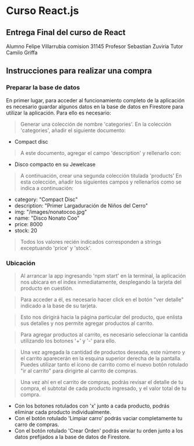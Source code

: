 # Curso React.js
## Entrega Final del curso de React

Alumno Felipe Villarrubia
comision 31145
Profesor Sebastían Zuviria
Tutor Camilo Griffa

## Instrucciones para realizar una compra

### Preparar la base de datos

En primer lugar, para acceder al funcionamiento completo de la aplicación es necesario guardar algunos datos en la base de datos en Firestore para utilizar la aplicación. Para ello es necesario:

> Generar una colección de nombre 'categories'.
> En la colección 'categories', añadir el siguiente documento:
 - Compact disc
> A este documento, agregar el campo 'description' y rellenarlo con:
- Disco compacto en su Jewelcase
> A continuación, crear una segunda colección titulada 'products'
> En esta colección, añadir los siguientes campos y rellenarlos como se indica a continuación:
- category: "Compact Disc"
- description: "Primer Largaduración de Niños del Cerro"
- img: "/images/nonatocoo.jpg"
- name: "Disco Nonato Coo"
- price: 8000
- stock: 20
> Todos los valores recién indicados corresponden a strings exceptuando 'price' y 'stock'.

### Ubicación

> Al arrancar la app ingresando 'npm start' en la terminal, la aplicación nos ubicara en el index inmediatamente, desplegando la tarjeta del producto en cuestión.

> Para acceder a él, es necesario hacer click en el botón "ver detalle" indicado a la base de su tarjeta.

> Esto nos dirigirá hacia la página particular del producto, que enlista sus detalles y nos permite agregar productos al carrito. 

> Para agregar productos al carrito, es necesario seleccionar la cantida utilizando los botones '+' y '-' para ello.

> Una vez agregada la cantidad de productos deseada, este número y el carrito aparecerán en la esquina superior derecha de la pantalla. Puedes utilizar tanto el ícono de carrito como el nuevo botón rotulado "ir al carrito" para dirigirte al carrito de compras.

> Una vez ahí en el carrito de compras, podrás revisar el detalle de tu compra, el subtotal de cada producto ingresado, y el valor total de tu compra. 

- Con los botones rotulados con 'x' junto a cada producto, podrás eliminar cada producto individualmente. 
- Con el botón rotulado 'Limpiar carro' podrás vaciar completamente tu carro de compras.
- Con el botón rotulado 'Crear Orden' podrás enviar tu orden junto a los datos prefijados a la base de datos de Firestore.